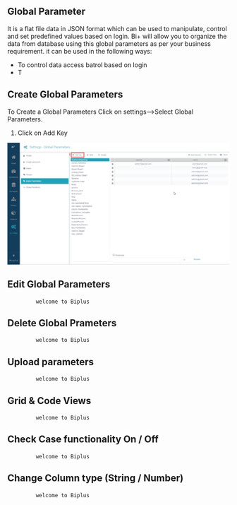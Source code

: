 ## Global Parameter 

It is a flat file data in JSON format which can be used to manipulate, control and set predefined values based on login.
Bi+ will allow you to organize the data from database using this global parameters as per your business requirement. it can be used in the following ways:

- To control data access batrol based on login
- T
## Create  Global Parameters

To Create a Global Parameters Click on settings-->Select Global Parameters.
1. Click on Add Key

![enter image description here](https://raw.githubusercontent.com/sv18042016/fp1/eb08bee2614e37797672ab46bd201d2f6211d09b/images/global+para.png)

## Edit Global Parameters

             welcome to Biplus

## Delete Global Prameters

             welcome to Biplus

## Upload parameters

             welcome to Biplus

## Grid & Code Views

             welcome to Biplus

## Check Case functionality On / Off

             welcome to Biplus

## Change Column type (String / Number)

             welcome to Biplus

<!--stackedit_data:
eyJoaXN0b3J5IjpbMTcxOTY0Mjc4NF19
-->